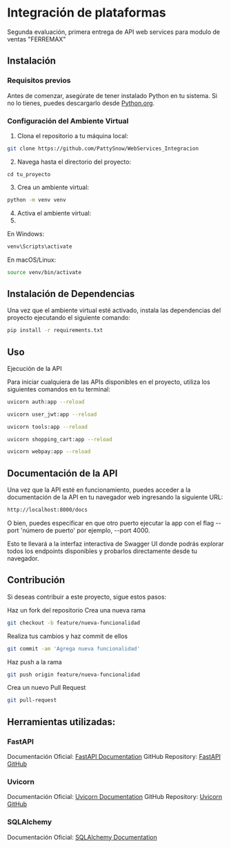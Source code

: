 # Integración de plataformas

Segunda evaluación, primera entrega de API web services para modulo de ventas "FERREMAX"

## Instalación

### Requisitos previos

Antes de comenzar, asegúrate de tener instalado Python en tu sistema. Si no lo tienes, puedes descargarlo desde [Python.org](https://www.python.org/).

### Configuración del Ambiente Virtual

1. Clona el repositorio a tu máquina local:

```bash
git clone https://github.com/PattySnow/WebServices_Integracion
```

2. Navega hasta el directorio del proyecto:

```
cd tu_proyecto
```
3. Crea un ambiente virtual:

```bash
python -m venv venv
```
4. Activa el ambiente virtual:
5. 
En Windows:

```bash
venv\Scripts\activate
```

En macOS/Linux:

```bash
source venv/bin/activate
```

## Instalación de Dependencias

Una vez que el ambiente virtual esté activado, instala las dependencias del proyecto ejecutando el siguiente comando:

```bash
pip install -r requirements.txt
```
## Uso

Ejecución de la API

Para iniciar cualquiera de las APIs disponibles en el proyecto, utiliza los siguientes comandos en tu terminal:

```bash
uvicorn auth:app --reload
```
```bash
uvicorn user_jwt:app --reload
```
```bash
uvicorn tools:app --reload
```
```bash
uvicorn shopping_cart:app --reload
```
```bash
uvicorn webpay:app --reload
```

## Documentación de la API

Una vez que la API esté en funcionamiento, puedes acceder a la documentación de la API en tu navegador web ingresando la siguiente URL:

```bash
http://localhost:8000/docs
```
O bien, puedes especificar en que otro puerto ejecutar la app con el flag --port 'número de puerto'  por ejemplo, --port 4000.

Esto te llevará a la interfaz interactiva de Swagger UI donde podrás explorar todos los endpoints disponibles y probarlos directamente desde tu navegador.

## Contribución
Si deseas contribuir a este proyecto, sigue estos pasos:

Haz un fork del repositorio
Crea una nueva rama 

```bash
git checkout -b feature/nueva-funcionalidad
```

Realiza tus cambios y haz commit de ellos
```bash
git commit -am 'Agrega nueva funcionalidad'
```
Haz push a la rama
```bash
git push origin feature/nueva-funcionalidad
```
Crea un nuevo Pull Request

```bash
git pull-request
```

## Herramientas utilizadas:

### FastAPI
Documentación Oficial: [FastAPI Documentation](https://fastapi.tiangolo.com/)
GitHub Repository: [FastAPI GitHub](https://github.com/tiangolo/fastapi)

### Uvicorn

Documentación Oficial: [ Uvicorn Documentation](https://www.uvicorn.org/)
GitHub Repository: [Uvicorn GitHub](https://github.com/encode/uvicorn)

### SQLAlchemy

Documentación Oficial: [SQLAlchemy Documentation ](https://docs.sqlalchemy.org/en/20/)
